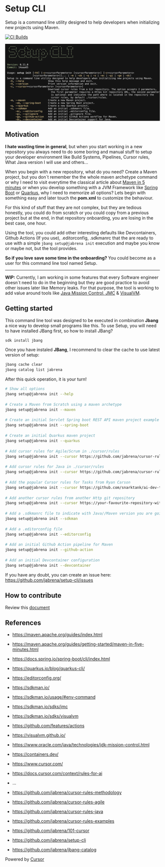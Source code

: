 # Setup CLI

Setup is a command line utility designed to help developers when initializing new projects using Maven.

[![CI Builds](https://github.com/jabrena/setup-cli/actions/workflows/maven.yaml/badge.svg)](https://github.com/jabrena/setup-cli/actions/workflows/maven.yaml)

![](./docs/setup-cli-screenshot.png)

## Motivation

**I hate wasting time in general**, but when you start working in a new repository you always need to do some boring and manual stuff to setup your developer environment like Build Systems, Pipelines, Cursor rules, What Java version I will use and others...

When you begin with a new repository, what do you need? Create a Maven project, but you don´t remember the the whole maven archetype command or why I need to visit everytime the classical article about [Maven in 5 minutes](https://maven.apache.org/guides/getting-started/maven-in-five-minutes.html) or when you develop something with a JVM Framework like [Spring Boot](https://docs.spring.io/spring-boot/cli/index.html) or [Quarkus](https://quarkus.io/blog/quarkus-cli/), why I need to memorize all options? Lets begin with something easy and later touch the **pom.xml** to customize the behaviour.

For this kind of stuff that they are not complex, but they are tedious honestly, you could do from scratch or you could copy from a previous project but at the end, in that repository onboarding, you are losing in the best case, one hour.

Using the tool, you could add other interesting defaults like Devcontainers, Github Actions (If you use), .editorconfig, .sdkmanrc that the are ready to use with a simple `jbang setup@jabrena init` execution and maybe you know or maybe not, but the tool provides.

**So if you love save some time in the onboarding?** You could become as a user for this command line tool named Setup.

---

**WIP:** Currently, I am working in some features that every Software engineer doesn´t need to do in the beginning but they are good practice to avoid other issues later like Memory leaks. For that purpose, the tool is working to add value around tools like [Java Mission Control, JMC](https://www.oracle.com/java/technologies/jdk-mission-control.html) & [VisualVM](https://visualvm.github.io/).

## Getting started

This command line tool was designed to be executed in combination **Jbang** a nice way to develop small programs like this. To use Setup, you will need to have installed JBang first, so how to install JBang?

```bash
sdk install jbang
```

Once you have instaled **JBang**, I recommend to clear the cache to use latest version of setup:

```bash
jbang cache clear
jbang catalog list jabrena
````

After this quick operation, it is your turn!

```bash
# Show all options
jbang setup@jabrena init --help

# Create a Maven from Scratch using a maven archetype
jbang setup@jabrena init --maven

# Create an initial Servlet Spring boot REST API maven project example
jbang setup@jabrena init --spring-boot

# Create an initial Quarkus maven project
jbang setup@jabrena init --quarkus

# Add cursor rules for Agile/Scrum in ./cursor/rules
jbang setup@jabrena init --cursor https://github.com/jabrena/cursor-rules-agile

# Add cursor rules for Java in ./cursor/rules
jbang setup@jabrena init --cursor https://github.com/jabrena/cursor-rules-java

# Add the popular Cursor rules for Tasks from Ryan Carson
jbang setup@jabrena init --cursor https://github.com/snarktank/ai-dev-tasks .

# Add another cursor rules from another Http git repository
jbang setup@jabrena init --cursor https://your-favourite-repository-with-awesome-cursor-rules-repository

# Add a .sdkmanrc file to indicate with Java//Maven version you are going to use in the repository
jbang setup@jabrena init --sdkman

# Add a .editorconfig file
jbang setup@jabrena init --editorconfig

# Add an initial Github Action pipeline for Maven
jbang setup@jabrena init --github-action

# Add an initial Devcontainer configuration
jbang setup@jabrena init --devcontainer
```

If you have any doubt, you can create an issue here: https://github.com/jabrena/setup-cli/issues

## How to contribute

Review this [document](./README-DEV.md)

## References

- https://maven.apache.org/guides/index.html
- https://maven.apache.org/guides/getting-started/maven-in-five-minutes.html
- https://docs.spring.io/spring-boot/cli/index.html
- https://quarkus.io/blog/quarkus-cli/
- https://editorconfig.org/
- https://sdkman.io/
- https://sdkman.io/usage/#env-command
- https://sdkman.io/sdks/jmc
- https://sdkman.io/sdks/visualvm
- https://github.com/features/actions
- https://visualvm.github.io/
- https://www.oracle.com/java/technologies/jdk-mission-control.html
- https://containers.dev/

- https://www.cursor.com/
- https://docs.cursor.com/context/rules-for-ai
- ...
- https://github.com/jabrena/cursor-rules-methodology
- https://github.com/jabrena/cursor-rules-agile
- https://github.com/jabrena/cursor-rules-java
- https://github.com/jabrena/cursor-rules-examples
- https://github.com/jabrena/101-cursor
- https://github.com/jabrena/setup-cli
- https://github.com/jabrena/jbang-catalog

Powered by [Cursor](https://www.cursor.com/)
